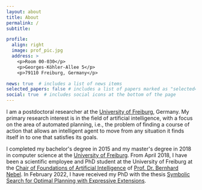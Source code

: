 ```yaml
---
layout: about
title: About
permalink: /
subtitle: 

profile:
  align: right
  image: prof_pic.jpg
  address: >
    <p>Room 00-030</p>
    <p>Georges-Köhler-Allee 5</p>
    <p>79110 Freiburg, Germany</p>

news: true  # includes a list of news items
selected_papers: false # includes a list of papers marked as "selected={true}"
social: true  # includes social icons at the bottom of the page
---
```


I am a postdoctoral researcher at the <a href='https://uni-freiburg.de/?set_language=en'>University of Freiburg</a>, Germany.
My primary research interest is in the field of artificial intelligence, with a focus on the area of automated planning, i.e., the problem of finding a course of action that allows an intelligent agent to move from any situation it finds itself in to one that satisfies its goals.

<!--<h3>Short Bio</h3>-->
I completed my bachelor's degree in 2015 and my master's degree in 2018 in computer science at the <a href='https://uni-freiburg.de/?set_language=en'>University of Freiburg</a>. 
From April 2018, I have been a scientific employee and PhD student at the University of Freiburg at the <a href="https://gki.informatik.uni-freiburg.de/">Chair of Foundations of Artificial Intelligence</a> of <a href="https://gki.informatik.uni-freiburg.de/~nebel/">Prof. Dr. Bernhard Nebel</a>.
In February 2022, I have received my PhD with the thesis <a href="https://freidok.uni-freiburg.de/data/225448">Symbolic Search for Optimal Planning with Expressive Extensions</a>.
